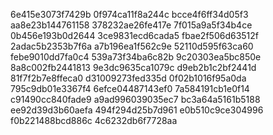 6e415e3073f7429b
0f974ca11f8a244c
bcce4f6ff34d05f3
aa8e23b144761158
378232ae26fe417e
7f015a9a5f34b4ce
0b456e193b0d2644
3ce9831ecd6cada5
fbae2f506d63512f
2adac5b2353b7f6a
a7b196ea1f562c9e
52110d595f63ca60
febe9010dd7fa0c4
539a73f34ba6c82b
9c20303ea5bc850e
8a8c002fb2441813
9e3dc9635ca1079c
d9eb2b1c2bf2441d
81f7f2b7e8ffeca0
d31009273fed335d
0f02b1016f95a0da
795c9db01e3367f4
6efce04487143ef0
7a584191cb1e0f14
c91490cc840fade9
a9ad996039035ec7
bc3a64a5161b5188
ee92d39d3b60aefa
494f294d25b7d961
e0b510c9ce304996
f0b221488bcd886c
4c6232db6f7728aa
